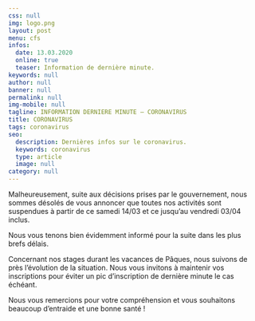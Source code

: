 ```yaml
---
css: null
img: logo.png
layout: post
menu: cfs
infos:
  date: 13.03.2020
  online: true
  teaser: Information de dernière minute.
keywords: null
author: null
banner: null
permalink: null
img-mobile: null
tagline: INFORMATION DERNIERE MINUTE – CORONAVIRUS
title: CORONAVIRUS
tags: coronavirus
seo:
  description: Dernières infos sur le coronavirus.
  keywords: coronavirus
  type: article
  image: null
category: null
---
```

Malheureusement, suite aux décisions prises par le gouvernement, nous sommes désolés de vous annoncer que toutes nos activités sont suspendues à partir de ce samedi 14/03 et ce jusqu’au vendredi 03/04 inclus.

Nous vous tenons bien évidemment informé pour la suite dans les plus brefs délais.

Concernant nos stages durant les vacances de Pâques, nous suivons de près l’évolution de la situation.  Nous vous invitons à maintenir vos inscriptions pour éviter un pic d’inscription de dernière minute le cas échéant.

Nous vous remercions pour votre compréhension et vous souhaitons beaucoup d’entraide et une bonne santé !